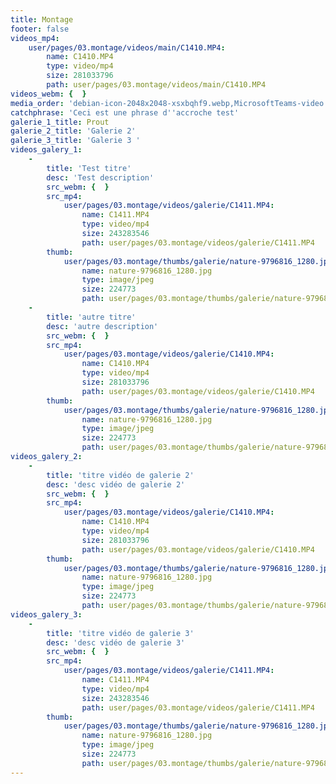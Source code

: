```yaml
---
title: Montage
footer: false
videos_mp4:
    user/pages/03.montage/videos/main/C1410.MP4:
        name: C1410.MP4
        type: video/mp4
        size: 281033796
        path: user/pages/03.montage/videos/main/C1410.MP4
videos_webm: {  }
media_order: 'debian-icon-2048x2048-xsxbqhf9.webp,MicrosoftTeams-video.webm'
catchphrase: 'Ceci est une phrase d''accroche test'
galerie_1_title: Prout
galerie_2_title: 'Galerie 2'
galerie_3_title: 'Galerie 3 '
videos_galery_1:
    -
        title: 'Test titre'
        desc: 'Test description'
        src_webm: {  }
        src_mp4:
            user/pages/03.montage/videos/galerie/C1411.MP4:
                name: C1411.MP4
                type: video/mp4
                size: 243283546
                path: user/pages/03.montage/videos/galerie/C1411.MP4
        thumb:
            user/pages/03.montage/thumbs/galerie/nature-9796816_1280.jpg:
                name: nature-9796816_1280.jpg
                type: image/jpeg
                size: 224773
                path: user/pages/03.montage/thumbs/galerie/nature-9796816_1280.jpg
    -
        title: 'autre titre'
        desc: 'autre description'
        src_webm: {  }
        src_mp4:
            user/pages/03.montage/videos/galerie/C1410.MP4:
                name: C1410.MP4
                type: video/mp4
                size: 281033796
                path: user/pages/03.montage/videos/galerie/C1410.MP4
        thumb:
            user/pages/03.montage/thumbs/galerie/nature-9796816_1280.jpg:
                name: nature-9796816_1280.jpg
                type: image/jpeg
                size: 224773
                path: user/pages/03.montage/thumbs/galerie/nature-9796816_1280.jpg
videos_galery_2:
    -
        title: 'titre vidéo de galerie 2'
        desc: 'desc vidéo de galerie 2'
        src_webm: {  }
        src_mp4:
            user/pages/03.montage/videos/galerie/C1410.MP4:
                name: C1410.MP4
                type: video/mp4
                size: 281033796
                path: user/pages/03.montage/videos/galerie/C1410.MP4
        thumb:
            user/pages/03.montage/thumbs/galerie/nature-9796816_1280.jpg:
                name: nature-9796816_1280.jpg
                type: image/jpeg
                size: 224773
                path: user/pages/03.montage/thumbs/galerie/nature-9796816_1280.jpg
videos_galery_3:
    -
        title: 'titre vidéo de galerie 3'
        desc: 'desc vidéo de galerie 3'
        src_webm: {  }
        src_mp4:
            user/pages/03.montage/videos/galerie/C1411.MP4:
                name: C1411.MP4
                type: video/mp4
                size: 243283546
                path: user/pages/03.montage/videos/galerie/C1411.MP4
        thumb:
            user/pages/03.montage/thumbs/galerie/nature-9796816_1280.jpg:
                name: nature-9796816_1280.jpg
                type: image/jpeg
                size: 224773
                path: user/pages/03.montage/thumbs/galerie/nature-9796816_1280.jpg
---
```


